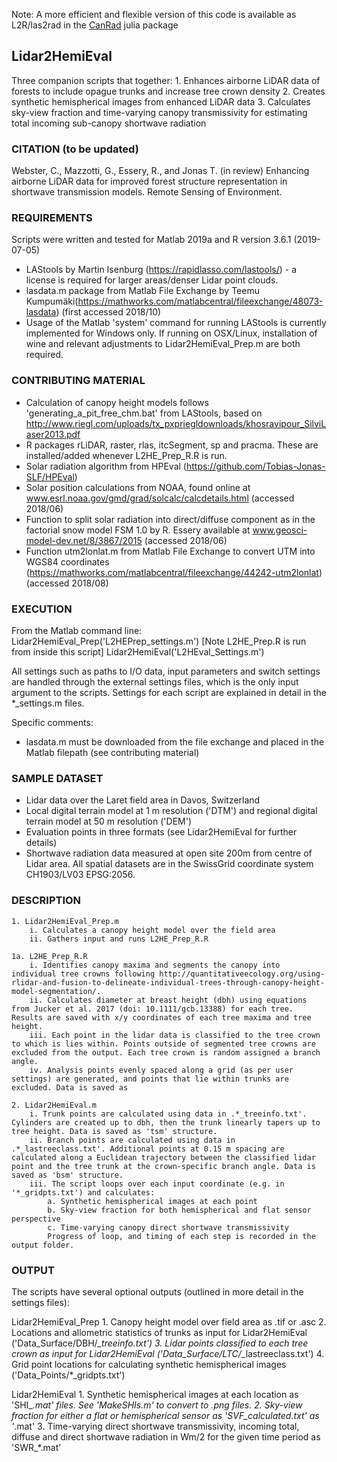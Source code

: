 
Note: A more efficient and flexible version of this code is available as L2R/las2rad in the [CanRad](https://github.com/c-webster/CanRad.jl) julia package


## Lidar2HemiEval

Three companion scripts that together:
	1. Enhances airborne LiDAR data of forests to include opague trunks and increase tree crown density
	2. Creates synthetic hemispherical images from enhanced LiDAR data
	3. Calculates sky-view fraction and time-varying canopy transmissivity for estimating total incoming sub-canopy shortwave radiation


 ### CITATION (to be updated)
Webster, C., Mazzotti, G., Essery, R., and Jonas T. (in review) Enhancing airborne LiDAR data for improved forest structure representation in shortwave transmission models. Remote Sensing of Environment. 


 ### REQUIREMENTS
Scripts were written and tested for Matlab 2019a and R version 3.6.1 (2019-07-05) 
   - LAStools by Martin Isenburg (https://rapidlasso.com/lastools/) - a license is required for larger areas/denser Lidar point clouds. 
   - lasdata.m package from Matlab File Exchange by Teemu Kumpumäki(https://mathworks.com/matlabcentral/fileexchange/48073-lasdata) (first accessed 2018/10)
   - Usage of the Matlab 'system' command for running LAStools is currently implemented for Windows only. If running on OSX/Linux, installation of wine and relevant adjustments to Lidar2HemiEval_Prep.m are both required.
  
   
 ### CONTRIBUTING MATERIAL
   - Calculation of canopy height models follows 'generating_a_pit_free_chm.bat' from LAStools, based on http://www.riegl.com/uploads/tx_pxpriegldownloads/khosravipour_SilviLaser2013.pdf
   - R packages rLiDAR, raster, rlas, itcSegment, sp and pracma. These are installed/added whenever L2HE_Prep_R.R is run. 
   - Solar radiation algorithm from HPEval (https://github.com/Tobias-Jonas-SLF/HPEval)
   - Solar position calculations from NOAA, found online at www.esrl.noaa.gov/gmd/grad/solcalc/calcdetails.html (accessed 2018/06)
   - Function to split solar radiation into direct/diffuse component as in the factorial snow model FSM 1.0 by R. Essery available at www.geosci-model-dev.net/8/3867/2015 (accessed 2018/06)
   - Function utm2lonlat.m from Matlab File Exchange to convert UTM into WGS84 coordinates (https://mathworks.com/matlabcentral/fileexchange/44242-utm2lonlat) (accessed 2018/08)


 ### EXECUTION 
From the Matlab command line:
Lidar2HemiEval_Prep('L2HEPrep_settings.m') [Note L2HE_Prep.R is run from inside this script]
Lidar2HemiEval('L2HEval_Settings.m')

All settings such as paths to I/O data, input parameters and switch settings are handled through the external settings files, which is the only input argument to the scripts. 
Settings for each script are explained in detail in the *_settings.m files. 

Specific comments:
- lasdata.m must be downloaded from the file exchange and placed in the Matlab filepath (see contributing material)


 ### SAMPLE DATASET
   - Lidar data over the Laret field area in Davos, Switzerland
   - Local digital terrain model at 1 m resolution ('DTM') and regional digital terrain model at 50 m resolution ('DEM')
   - Evaluation points in three formats (see Lidar2HemiEval for further details)
   - Shortwave radiation data measured at open site 200m from centre of Lidar area. 
   All spatial datasets are in the SwissGrid coordinate system CH1903/LV03 EPSG:2056. 


 ### DESCRIPTION
	1. Lidar2HemiEval_Prep.m
		i. Calculates a canopy height model over the field area
		ii. Gathers input and runs L2HE_Prep_R.R
	
	1a. L2HE_Prep_R.R
		i. Identifies canopy maxima and segments the canopy into individual tree crowns following http://quantitativeecology.org/using-rlidar-and-fusion-to-delineate-individual-trees-through-canopy-height-model-segmentation/.
		ii. Calculates diameter at breast height (dbh) using equations from Jucker et al. 2017 (doi: 10.1111/gcb.13388) for each tree. Results are saved with x/y coordinates of each tree maxima and tree height. 
		iii. Each point in the lidar data is classified to the tree crown to which is lies within. Points outside of segmented tree crowns are excluded from the output. Each tree crown is random assigned a branch angle.
		iv. Analysis points evenly spaced along a grid (as per user settings) are generated, and points that lie within trunks are excluded. Data is saved as 

	2. Lidar2HemiEval.m
		i. Trunk points are calculated using data in .*_treeinfo.txt'. Cylinders are created up to dbh, then the trunk linearly tapers up to tree height. Data is saved as 'tsm' structure. 
		ii. Branch points are calculated using data in .*_lastreeclass.txt'. Additional points at 0.15 m spacing are calculated along a Euclidean trajectory between the classified lidar point and the tree trunk at the crown-specific branch angle. Data is saved as 'bsm' structure.
		iii. The script loops over each input coordinate (e.g. in '*_gridpts.txt') and calculates:
			a. Synthetic hemispherical images at each point
			b. Sky-view fraction for both hemispherical and flat sensor perspective
			c. Time-varying canopy direct shortwave transmissivity
			Progress of loop, and timing of each step is recorded in the output folder.


 ### OUTPUT
The scripts have several optional outputs (outlined in more detail in the settings files):

Lidar2HemiEval_Prep
	1. Canopy height model over field area as .tif or .asc
	2. Locations and allometric statistics of trunks as input for Lidar2HemiEval ('Data_Surface/DBH/*_treeinfo.txt')
	3. Lidar points classified to each tree crown as input for Lidar2HemiEval ('Data_Surface/LTC/*_lastreeclass.txt')
	4. Grid point locations for calculating synthetic hemispherical images ('Data_Points/*_gridpts.txt')

Lidar2HemiEval
	1. Synthetic hemispherical images at each location as 'SHI_*.mat' files. See 'MakeSHIs.m' to convert to .png files. 
	2. Sky-view fraction for either a flat or hemispherical sensor as 'SVF_calculated.txt'  as '*.mat'
	3. Time-varying direct shortwave transmissivity, incoming total, diffuse and direct shortwave radiation in Wm/2 for the given time period as 'SWR_*.mat'

